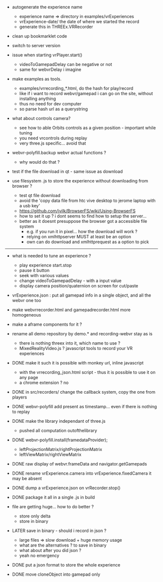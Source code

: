 - autogenerate the experience name
  - experience name => directory in examples/vrExperiences
  - vrExperience-date/ the date of where we started the record
  - generate this in THREEx.VRRecorder
- clean up bookmarklet code
  


- switch to server version

- issue when starting vrPlayer.start()
  - videoToGamepadDelay can be negative or not
  - same for webvrDelay i imagine

- make examples as tools.
  - examples/vrrecording_*.html, do the hash for play/record
  - like if i want to record webvr/gamepad i can go on the site, without installing anything
  - thus no need for dev computer
  - so parse hash url as a querystring

- what about controls camera?
  - see how to able Orbits controls as a given position - important while tuning
  - you need vrcontrols during replay
  - very three.js specific... avoid that
- webvr-polyfill.backup webvr actual functions ?
  - why would do that ?


- test if the file download in qt - same issue as download
- use filesystem .js to store the experience without downloading from browser ?
  - test qt file download
  - avoid the 'copy data file from htc vive desktop to jerome laptop with a usb key'
  - https://github.com/jvilk/BrowserFS/wiki/Using-BrowserFS 
  - how to set it up ? i dont seems to find how to setup the server...
  - better as it doesnt presuppose the browser got a accessible file system
    - e.g. if you run it in pixel... how the download will work ?
    - relying on xmlhttpserver MUST at least be an option
    - own can do download and xmlhttprequest as a option to pick

----------------

- what is needed to tune an experience ?
  - play experience start.stop
  - pause it button
  - seek with various values
  - change videoToGamepadDelay - with a input value
  - display camera position/quaternion on screen for cut/paste
- vrExperience.json : put all gamepad info in a single object, and all the webvr one too
- make webvrrecorder.html and gamepadrecorder.html more homogeneous
- make a aframe components for it ?

- rename all demo repository by demo.* and recording-webvr stay as is
  - there is nothing threex into it, which name to use ?
  - MixedRealityVideo.js ? javascript tools to record your VR experiences

- DONE make it such it is possible with monkey url, inline javascript
  - with the vrrecording_json.html script - thus it is possible to use it on any page
  - a chrome extension ? no
- DONE in src/recorders/ change the callback system, copy the one from players
- DONE webvr-polyfill add present as timestamp... even if there is nothing to replay
- DONE make the library independant of three.js
  - pushed all computation outofthelibrary
- DONE webvr-polyfill.install(framedataProvider);
  - leftProjectionMatrix/rightProjectionMatrix
  - leftViewMatrix/rightViewMatrix
- DONE raw display of webvr.frameData and navigator.getGamepads
- DONE rename vrExperience.camera into vrExperience.fixedCamera it may be absent
- DONE dump a vrExperience.json on vrRecorder.stop()
- DONE package it all in a single .js in build
- file are getting huge... how to do better ?
  - store only delta
  - store in binary
- LATER save in binary - should i record in json ?
  - large files => slow download + huge memory usage
  - what are the alternatives ? to save in binary
  - what about after you did json ?
  - yeah no emergency

- DONE put a json format to store the whole experience
- DONE move cloneObject into gamepad only
